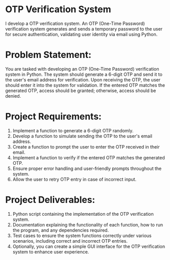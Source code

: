 # OTP Verification System
I develop a OTP verification system. An OTP (One-Time Password) verification system generates and sends a temporary password to the user for secure authentication, validating user identity via email using Python.


# Problem Statement:
You are tasked with developing an OTP (One-Time Password) verification system in Python. The system should generate a 6-digit OTP and send it to the user's email address for verification. Upon receiving the OTP, the user should enter it into the system for validation. If the entered OTP matches the generated OTP, access should be granted; otherwise, access should be denied.


# Project Requirements:

1. Implement a function to generate a 6-digit OTP randomly.
2. Develop a function to simulate sending the OTP to the user's email address.
3. Create a function to prompt the user to enter the OTP received in their email.
4. Implement a function to verify if the entered OTP matches the generated OTP.
5. Ensure proper error handling and user-friendly prompts throughout the system.
6. Allow the user to retry OTP entry in case of incorrect input.


# Project Deliverables:
1. Python script containing the implementation of the OTP verification system.
2. Documentation explaining the functionality of each function, how to run the program, and any dependencies required.
3. Test cases to ensure the system functions correctly under various scenarios, including correct and incorrect OTP entries.
4. Optionally, you can create a simple GUI interface for the OTP verification system to enhance user experience.
